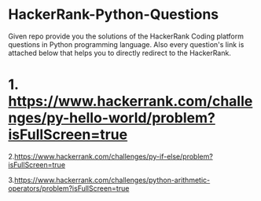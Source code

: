 # HackerRank-Python-Questions
Given repo provide you the solutions of the HackerRank Coding platform questions in Python programming language.
Also every question's link is attached below that helps you to directly redirect to the HackerRank.
# <QUESTIONS>1. https://www.hackerrank.com/challenges/py-hello-world/problem?isFullScreen=true
  
2.https://www.hackerrank.com/challenges/py-if-else/problem?isFullScreen=true

3.https://www.hackerrank.com/challenges/python-arithmetic-operators/problem?isFullScreen=true
